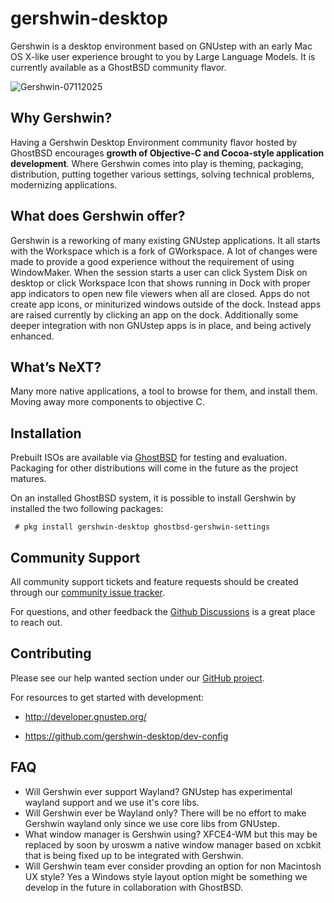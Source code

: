 # gershwin-desktop
Gershwin is a desktop environment based on GNUstep with an early Mac OS X-like user experience brought to you by Large Language Models. It is currently available as a GhostBSD community flavor.

![Gershwin-07112025](https://github.com/user-attachments/assets/9d3638c5-5fb1-49d6-9d17-1ea73d809548)

## Why Gershwin?

Having a Gershwin Desktop Environment community flavor hosted by GhostBSD encourages **growth of Objective-C and Cocoa-style application development**.  Where Gershwin comes into play is theming, packaging, distribution, putting together various settings, solving technical problems, modernizing applications.

## What does Gershwin offer?

Gershwin is a reworking of many existing GNUstep applications.  It all starts with the Workspace which is a fork of GWorkspace.  A lot of changes were made to provide a good experience without the requirement of using WindowMaker.  When the session starts a user can click System Disk on desktop or click Workspace Icon that shows running in Dock with proper app indicators to open new file viewers when all are closed.  Apps do not create app icons, or miniturized windows outside of the dock.  Instead apps are raised currently by clicking an app on the dock.  Additionally some deeper integration with non GNUstep apps is in place, and being actively enhanced.

## What’s NeXT?

Many more native applications, a tool to browse for them, and install them.  Moving away more components to objective C.

## Installation

Prebuilt ISOs are available via [GhostBSD](https://www.ghostbsd.org/download) for testing and evaluation.  Packaging for other distributions will come in the future as the project matures.

On an installed GhostBSD system, it is possible to install Gershwin by installed the two following packages:
```
 # pkg install gershwin-desktop ghostbsd-gershwin-settings
```

## Community Support

All community support tickets and feature requests should be created through our [community issue tracker](https://github.com/gershwin-desktop/issues).

For questions, and other feedback the [Github Discussions](https://github.com/orgs/gershwin-desktop/discussions) is a great place to reach out.  

## Contributing

Please see our help wanted section under our [GitHub project](https://github.com/orgs/gershwin-desktop/projects/1).

For resources to get started with development:

* http://developer.gnustep.org/

* https://github.com/gershwin-desktop/dev-config

## FAQ

* Will Gershwin ever support Wayland?  GNUstep has experimental wayland support and we use it's core libs.   
* Will Gershwin ever be Wayland only?  There will be no effort to make Gershwin wayland only since we use core libs from GNUstep.
* What window manager is Gershwin using?  XFCE4-WM but this may be replaced by soon by uroswm a native window manager based on xcbkit that is being fixed up to be integrated with Gershwin.  
* Will Gershwin team ever consider provding an option for non Macintosh UX style?  Yes a Windows style layout option might be something we develop in the future in collaboration with GhostBSD.
